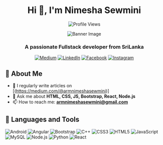 <div align="center">
  
  # Hi 👋, I'm Nimesha Sewmini
  
  ![Profile Views](https://komarev.com/ghpvc/?username=yourusername&color=blueviolet)
  
  <img src="/api/placeholder/400/300" alt="Banner Image" />
  
  ### A passionate Fullstack developer from SriLanka 
  
  [![Medium](https://img.shields.io/badge/Medium-12100E?style=for-the-badge&logo=medium&logoColor=white)](https://medium.com/@armnimeshasewmini)
  [![LinkedIn](https://img.shields.io/badge/LinkedIn-0077B5?style=for-the-badge&logo=linkedin&logoColor=white)](https://www.linkedin.com/in/nimesha-sewmini-983706285/)
  [![Facebook](https://img.shields.io/badge/Facebook-1877F2?style=for-the-badge&logo=facebook&logoColor=white)](https://www.facebook.com/profile.php?id=100044182715738)
  [![Instagram](https://img.shields.io/badge/Instagram-E4405F?style=for-the-badge&logo=instagram&logoColor=white)](https://www.instagram.com/nima_n_sewmini/)
</div>

## 💫 About Me
- 📝 I regularly write articles on [(https://medium.com/@armnimeshasewmini)]
- 💬 Ask me about **HTML, CSS, JS, Bootstrap, React, Node.js**
- 📫 How to reach me: **armnimeshasewmini@gmail.com**

## 🔧 Languages and Tools
![Android](https://img.shields.io/badge/Android-3DDC84?style=for-the-badge&logo=android&logoColor=white)
![Angular](https://img.shields.io/badge/Angular-DD0031?style=for-the-badge&logo=angular&logoColor=white)
![Bootstrap](https://img.shields.io/badge/Bootstrap-563D7C?style=for-the-badge&logo=bootstrap&logoColor=white)
![C++](https://img.shields.io/badge/C++-00599C?style=for-the-badge&logo=c%2B%2B&logoColor=white)
![CSS3](https://img.shields.io/badge/CSS3-1572B6?style=for-the-badge&logo=css3&logoColor=white)
![HTML5](https://img.shields.io/badge/HTML5-E34F26?style=for-the-badge&logo=html5&logoColor=white)
![JavaScript](https://img.shields.io/badge/JavaScript-F7DF1E?style=for-the-badge&logo=javascript&logoColor=black)
![MySQL](https://img.shields.io/badge/MySQL-4479A1?style=for-the-badge&logo=mysql&logoColor=white)
![Node.js](https://img.shields.io/badge/Node.js-339933?style=for-the-badge&logo=nodedotjs&logoColor=white)
![Python](https://img.shields.io/badge/Python-3776AB?style=for-the-badge&logo=python&logoColor=white)
![React](https://img.shields.io/badge/React-20232A?style=for-the-badge&logo=react&logoColor=61DAFB)

</div>

</div>
